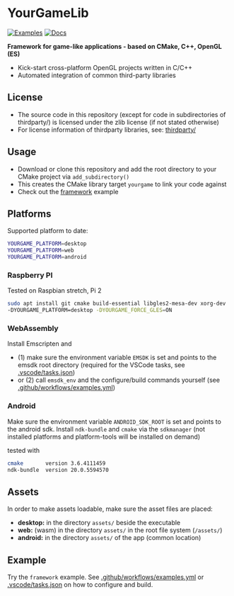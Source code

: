 # YourGameLib

[![Examples](https://github.com/duddel/yourgamelib/workflows/examples/badge.svg)](https://github.com/duddel/yourgamelib/actions?query=workflow%3Aexamples)
[![Docs](https://github.com/duddel/yourgamelib/workflows/docs/badge.svg)](https://github.com/duddel/yourgamelib/actions?query=workflow%3Adocs)

**Framework for game-like applications - based on CMake, C++, OpenGL (ES)**

-   Kick-start cross-platform OpenGL projects written in C/C++
-   Automated integration of common third-party libraries

## License

-   The source code in this repository (except for code in subdirectories of thirdparty/) is licensed under the zlib license (if not stated otherwise)
-   For license information of thirdparty libraries, see: [thirdparty/](thirdparty/)

## Usage

-   Download or clone this repository and add the root directory to your CMake project via `add_subdirectory()`
-   This creates the CMake library target `yourgame` to link your code against
-   Check out the [framework](examples/framework) example

## Platforms

Supported platform to date:

```bash
YOURGAME_PLATFORM=desktop
YOURGAME_PLATFORM=web
YOURGAME_PLATFORM=android
```

### Raspberry PI

Tested on Raspbian stretch, Pi 2

```bash
sudo apt install git cmake build-essential libgles2-mesa-dev xorg-dev
-DYOURGAME_PLATFORM=desktop -DYOURGAME_FORCE_GLES=ON
```

### WebAssembly

Install Emscripten and

-   (1) make sure the environment variable `EMSDK` is set and points to the emsdk root directory (required for the VSCode tasks, see [.vscode/tasks.json](.vscode/tasks.json))
-   or (2) call `emsdk_env` and the configure/build commands yourself (see [.github/workflows/examples.yml](.github/workflows/examples.yml))

### Android

Make sure the environment variable `ANDROID_SDK_ROOT` is set and points to the android sdk. Install `ndk-bundle` and `cmake` via the `sdkmanager` (not installed platforms and platform-tools will be installed on demand)

tested with

```bash
cmake       version 3.6.4111459
ndk-bundle  version 20.0.5594570
```

## Assets

In order to make assets loadable, make sure the asset files are placed:

-   **desktop:** in the directory `assets/` beside the executable
-   **web:** (wasm) in the directory `assets/` in the root file system (`/assets/`)
-   **android:** in the directory `assets/` of the app (common location)

## Example

Try the `framework` example. See [.github/workflows/examples.yml](.github/workflows/examples.yml) or [.vscode/tasks.json](.vscode/tasks.json) on how to configure and build.
